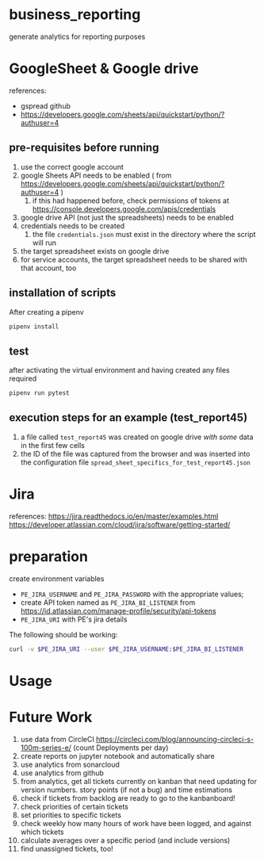# business_reporting
generate analytics for reporting purposes


# GoogleSheet & Google drive



references: 
- gspread github
- https://developers.google.com/sheets/api/quickstart/python/?authuser=4

## pre-requisites before running
1. use the correct google account
1. google Sheets API needs to be enabled ( from https://developers.google.com/sheets/api/quickstart/python/?authuser=4 )
    1. if this had happened before, check permissions of tokens at https://console.developers.google.com/apis/credentials
1. google drive API (not just the spreadsheets) needs to be enabled
1. credentials needs to be created
    1. the file `credentials.json` must exist in the directory where the script will run
1. the target spreadsheet exists on google drive
1. for service accounts, the target spreadsheet needs to be shared with that account, too

## installation of scripts

After creating a pipenv 

```bash
pipenv install
```

## test
after activating  the virtual environment and having created any files required
```bash
pipenv run pytest
```

## execution steps for an example (test_report45)

1. a file called `test_report45` was created on google drive *with some* data in the first few cells
1. the ID of the file was captured from the browser and was inserted into the configuration file `spread_sheet_specifics_for_test_report45.json`


# Jira

references: https://jira.readthedocs.io/en/master/examples.html
https://developer.atlassian.com/cloud/jira/software/getting-started/

# preparation

create environment variables
 - `PE_JIRA_USERNAME` and `PE_JIRA_PASSWORD` with the appropriate values;
 - create API token named as `PE_JIRA_BI_LISTENER` from https://id.atlassian.com/manage-profile/security/api-tokens
 - `PE_JIRA_URI` with PE's jira details
 
 The following should be working:
 ```bash
curl -v $PE_JIRA_URI --user $PE_JIRA_USERNAME:$PE_JIRA_BI_LISTENER
```

# Usage




# Future Work

1. use data from CircleCI https://circleci.com/blog/announcing-circleci-s-100m-series-e/ (count Deployments per day)
1. create reports on jupyter notebook and automatically share
1. use analytics from sonarcloud
1. use analytics from github
1. from analytics, get all tickets currently on kanban that need updating for version numbers. story points (if not a bug) and time estimations 
1. check if tickets from backlog are ready to go to the kanbanboard!
1. check priorities of certain tickets
1. set priorities to specific tickets
1. check weekly how many hours of work have been logged, and against which tickets
1. calculate averages over a specific period (and include versions)
1. find unassigned tickets, too!